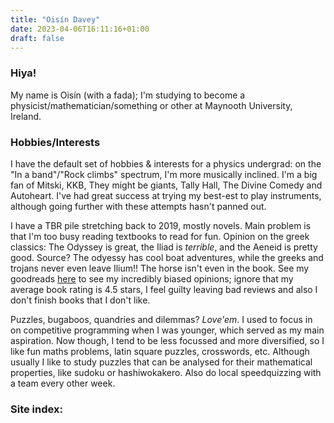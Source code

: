 ```yaml
---
title: "Oisín Davey"
date: 2023-04-06T16:11:16+01:00
draft: false
---
```


### Hiya!

My name is Oisín (with a fada); I'm studying to become a physicist/mathematician/something or other at Maynooth University, Ireland.  

### Hobbies/Interests

I have the default set of hobbies & interests for a physics undergrad: on the "In a band"/"Rock climbs" spectrum, I'm more musically inclined. I'm a big fan of Mitski, KKB, They might be giants, Tally Hall, The Divine Comedy and Autoheart. I've had great success at trying my best-est to play instruments, although going further with these attempts hasn't panned out.  

I have a TBR pile stretching back to 2019, mostly novels. Main problem is that I'm too busy reading textbooks to read for fun. Opinion on the greek classics: The Odyssey is great, the Iliad is _terrible_, and the Aeneid is pretty good. Source? The odyessy has cool boat adventures, while the greeks and trojans never even leave Ilium!! The horse isn't even in the book. See my goodreads [here](https://www.goodreads.com/user/show/165521661-ois-n-davey) to see my incredibly biased opinions; ignore that my average book rating is 4.5 stars, I feel guilty leaving bad reviews and also I don't finish books that I don't like.

Puzzles, bugaboos, quandries and dilemmas? _Love'em_. I used to focus in on competitive programming when I was younger, which served as my main aspiration. Now though, I tend to be less focussed and more diversified, so I like fun maths problems, latin square puzzles, crosswords, etc. Although usually I like to study puzzles that can be analysed for their mathematical properties, like sudoku or hashiwokakero. Also do local speedquizzing with a team every other week.

### Site index:
